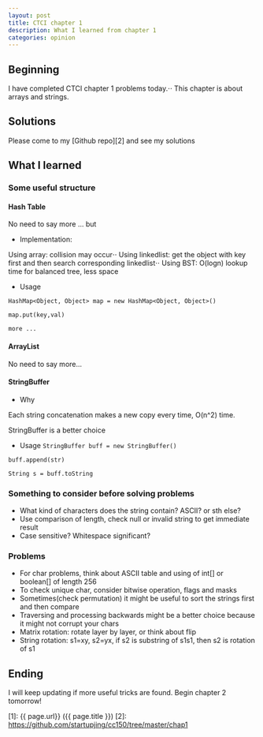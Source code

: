 ```yaml
---
layout: post
title: CTCI chapter 1
description: What I learned from chapter 1
categories: opinion
---
```


## Beginning
I have completed CTCI chapter 1 problems today.⋅⋅
This chapter is about arrays and strings.

## Solutions
Please come to my [Github repo][2] and see my solutions

## What I learned

### Some useful structure

#### Hash Table
No need to say more ... but

* Implementation: 

Using array: collision may occur⋅⋅
Using linkedlist: get the object with key first and then search corresponding linkedlist⋅⋅
Using BST: O(logn) lookup time for balanced tree, less space

* Usage

`HashMap<Object, Object> map = new HashMap<Object, Object>()`

`map.put(key,val)`

`more ...`

#### ArrayList
No need to say more...

#### StringBuffer

* Why

Each string concatenation makes a new copy every time, O(n^2) time.

StringBuffer is a better choice

* Usage
`StringBuffer buff = new StringBuffer()`

`buff.append(str)`

`String s = buff.toString`

### Something to consider before solving problems

* What kind of characters does the string contain? ASCII? or sth else?
* Use comparison of length, check null or invalid string to get immediate result
* Case sensitive? Whitespace significant?

### Problems

* For char problems, think about ASCII table and using of int[] or boolean[] of length 256
* To check unique char, consider bitwise operation, flags and masks 
* Sometimes(check permutation) it might be useful to sort the strings first and then compare
* Traversing and processing backwards might be a better choice because it might not corrupt your chars
* Matrix rotation: rotate layer by layer, or think about flip
* String rotation: s1=xy, s2=yx, if s2 is substring of s1s1, then s2 is rotation of s1

## Ending
I will keep updating if more useful tricks are found.
Begin chapter 2 tomorrow!


[startupjing]:    http://startupjing.github.io  "startupjing"
[1]:    {{ page.url}}  ({{ page.title }})
[2]: https://github.com/startupjing/cc150/tree/master/chap1




